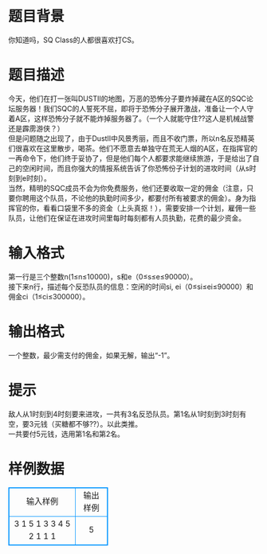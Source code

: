 # 

 
 # 题目背景 
你知道吗，SQ&nbsp;Class的人都很喜欢打CS。 

 
 # 题目描述 
今天，他们在打一张叫DUSTII的地图，万恶的恐怖分子要炸掉藏在A区的SQC论坛服务器！我们SQC的人誓死不屈，即将于恐怖分子展开激战，准备让一个人守着A区，这样恐怖分子就不能炸掉服务器了。（一个人就能守住??这人是机械战警还是霹雳游侠？）<BR>但是问题随之出现了，由于DustII中风景秀丽，而且不收门票，所以n名反恐精英们很喜欢在这里散步，喝茶。他们不愿意去单独守在荒无人烟的A区，在指挥官的一再命令下，他们终于妥协了，但是他们每个人都要求能继续旅游，于是给出了自己的空闲时间，而且你强大的情报系统告诉了你恐怖份子计划的进攻时间（从s时刻到e时刻）。<BR>当然，精明的SQC成员不会为你免费服务，他们还要收取一定的佣金（注意，只要你聘用这个队员，不论他的执勤时间多少，都要付所有被要求的佣金）。身为指挥官的你，看看口袋里不多的资金（上头真抠！），需要安排一个计划，雇佣一些队员，让他们在保证在进攻时间里每时每刻都有人员执勤，花费的最少资金。 

 
 # 输入格式 
第一行是三个整数n(1≤n≤10000)，s和e（0≤s≤e≤90000）。<BR>接下来n行，描述每个反恐队员的信息：空闲的时间si,&nbsp;ei（0≤si≤ei≤90000）和佣金ci（1≤ci≤300000）。<BR> 

 
 # 输出格式 
一个整数，最少需支付的佣金，如果无解，输出“-1”。 

 
 # 提示 
敌人从1时刻到4时刻要来进攻，一共有3名反恐队员。第1名从1时刻到3时刻有空，要3元钱（买糖都不够??）。以此类推。<BR>一共要付5元钱，选用第1名和第2名。 
# 样例数据
<style>
        table,table tr th, table tr td { border:1px solid #0094ff; }
        table { width: 200px; min-height: 25px; line-height: 25px; text-align: center; border-collapse: collapse;}   
    </style>
<table>
	<tr>
		<td>输入样例</td>
		<td>输出样例</td>
	</tr>
<tr><td>3 1 5
1 3 3
4 5 2
1 1 1</td><td>5</td></tr></table>
